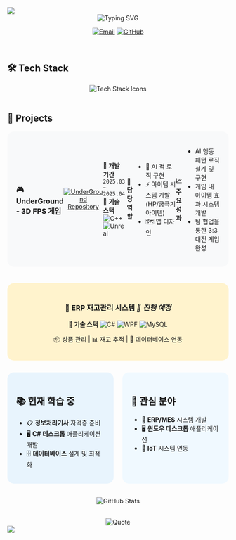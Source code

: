 <img src="https://capsule-render.vercel.app/api?type=waving&height=180&color=0:6E5494,50:8A63B4,100:4B367C&text=DHJJJS&fontColor=ffffff&fontSize=70&animation=twinkling&fontAlignY=35" />

<div align="center">
<img src="https://readme-typing-svg.herokuapp.com?font=Fira+Code&weight=500&size=22&pause=1000&color=6E5494&background=F5F5F500&center=true&vCenter=true&width=600&lines=윈도우+플랫폼+기반+IoT+시스템+개발자+과정+수료+예정;ERP+시스템+개발에+관심이+많은+개발자입니다" alt="Typing SVG" />

[![Email](https://img.shields.io/badge/Email-sjdldi123%40gmail.com-EA4335?style=flat-square&logo=gmail&logoColor=white)](mailto:sjdldi123@gmail.com)
[![GitHub](https://img.shields.io/badge/Github-DHJJJS-6E5494?style=flat-square&logo=github&logoColor=white)](https://github.com/DHJJJS)

</div>

<br>

## 🛠️ Tech Stack

<div align="center">
<img src="https://skillicons.dev/icons?i=cs,cpp,python,mysql,dotnet,unreal,docker,visualstudio&theme=light" alt="Tech Stack Icons"/>
</div>

<br>

## 💼 Projects

<div style="display: flex; align-items: center; background-color: #f8f9fa; padding: 20px; border-radius: 15px; margin: 10px 0;">

### 🎮 **UnderGround - 3D FPS 게임**

<div align="center">
<a href="https://github.com/Pknu-IoT-ifteam/UnderGround">
<img src="https://github-readme-stats.vercel.app/api/pin/?username=Pknu-IoT-ifteam&repo=UnderGround&theme=vue&hide_border=true&bg_color=f8f9fa&title_color=6E5494&text_color=2c3e50&icon_color=6E5494" alt="UnderGround Repository"/>
</a>
</div>

**📅 개발 기간** `2025.03 ~ 2025.04`  
**🔧 기술 스택** ![C++](https://img.shields.io/badge/C++-00599C?style=flat&logo=cplusplus&logoColor=white) ![Unreal](https://img.shields.io/badge/Unreal-0E1128?style=flat&logo=unreal-engine&logoColor=white)

**👤 담당 역할**
- 🤖 AI 적 로직 구현
- ⚡ 아이템 시스템 개발 (HP/궁극기 아이템)  
- 🗺️ 맵 디자인

**📈 주요 성과**
- AI 행동 패턴 로직 설계 및 구현
- 게임 내 아이템 효과 시스템 개발
- 팀 협업을 통한 3:3 대전 게임 완성

</div>

<br>

<div align="center" style="background-color: #fff3cd; padding: 20px; border-radius: 15px; margin: 10px 0;">

### 💼 **ERP 재고관리 시스템** *🚧 진행 예정*

**🔧 기술 스택** ![C#](https://img.shields.io/badge/C%23-239120?style=flat&logo=c-sharp&logoColor=white) ![WPF](https://img.shields.io/badge/WPF-0078D6?style=flat&logo=windows&logoColor=white) ![MySQL](https://img.shields.io/badge/MySQL-4479A1?style=flat&logo=mysql&logoColor=white)

📦 상품 관리 | 📊 재고 추적 | 🔗 데이터베이스 연동

</div>

<br>

<div style="display: flex; justify-content: space-between; gap: 20px;">

<div style="flex: 1; background-color: #e8f4fd; padding: 20px; border-radius: 15px;">

## 📚 현재 학습 중

- 📋 **정보처리기사** 자격증 준비
- 🖥️ **C# 데스크톱** 애플리케이션 개발  
- 🗄️ **데이터베이스** 설계 및 최적화

</div>

<div style="flex: 1; background-color: #f0f9ff; padding: 20px; border-radius: 15px;">

## 🎯 관심 분야

- 💼 **ERP/MES** 시스템 개발
- 🖥️ **윈도우 데스크톱** 애플리케이션
- 🔗 **IoT** 시스템 연동

</div>

</div>

<br>

<div align="center">

![GitHub Stats](https://github-readme-stats.vercel.app/api?username=DHJJJS&show_icons=true&theme=vue&hide_border=true&bg_color=f8f9fa&title_color=6E5494&text_color=2c3e50&icon_color=6E5494)

<br>

<img src="https://quotes-github-readme.vercel.app/api?type=horizontal&theme=light&quote=사용자%20중심의%20안정적인%20시스템%20개발을%20목표로%20하고%20있습니다&author=DHJJJS" alt="Quote"/>

</div>

<img src="https://capsule-render.vercel.app/api?type=waving&height=100&section=footer&color=0:6E5494,100:4B367C" />